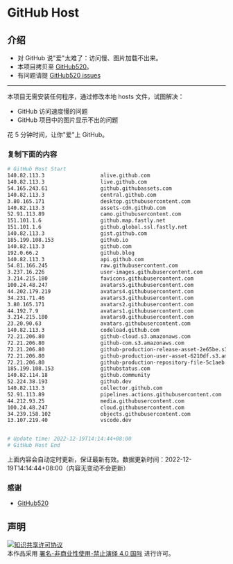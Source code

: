 # GitHub Host
## 介绍
- 对 GitHub 说"爱"太难了：访问慢、图片加载不出来。
- 本项目拷贝至 [GitHub520](https://github.com/521xueweihan/GitHub520)。
- 有问题请提 [GitHub520 issues](https://github.com/521xueweihan/GitHub520/issues/new)

---

本项目无需安装任何程序，通过修改本地 hosts 文件，试图解决：
- GitHub 访问速度慢的问题
- GitHub 项目中的图片显示不出的问题

花 5 分钟时间，让你"爱"上 GitHub。

### 复制下面的内容
```bash
# GitHub Host Start
140.82.113.3                  alive.github.com
140.82.113.3                  live.github.com
54.165.243.61                 github.githubassets.com
140.82.113.3                  central.github.com
3.80.165.171                  desktop.githubusercontent.com
140.82.113.3                  assets-cdn.github.com
52.91.113.89                  camo.githubusercontent.com
151.101.1.6                   github.map.fastly.net
151.101.1.6                   github.global.ssl.fastly.net
140.82.113.3                  gist.github.com
185.199.108.153               github.io
140.82.113.3                  github.com
192.0.66.2                    github.blog
140.82.113.3                  api.github.com
54.81.166.245                 raw.githubusercontent.com
3.237.16.226                  user-images.githubusercontent.com
3.214.215.180                 favicons.githubusercontent.com
100.24.48.247                 avatars5.githubusercontent.com
44.202.179.219                avatars4.githubusercontent.com
34.231.71.46                  avatars3.githubusercontent.com
3.80.165.171                  avatars2.githubusercontent.com
44.192.7.9                    avatars1.githubusercontent.com
3.214.215.180                 avatars0.githubusercontent.com
23.20.90.63                   avatars.githubusercontent.com
140.82.113.3                  codeload.github.com
72.21.206.80                  github-cloud.s3.amazonaws.com
72.21.206.80                  github-com.s3.amazonaws.com
72.21.206.80                  github-production-release-asset-2e65be.s3.amazonaws.com
72.21.206.80                  github-production-user-asset-6210df.s3.amazonaws.com
72.21.206.80                  github-production-repository-file-5c1aeb.s3.amazonaws.com
185.199.108.153               githubstatus.com
140.82.114.18                 github.community
52.224.38.193                 github.dev
140.82.113.3                  collector.github.com
52.91.113.89                  pipelines.actions.githubusercontent.com
44.212.93.25                  media.githubusercontent.com
100.24.48.247                 cloud.githubusercontent.com
34.239.158.102                objects.githubusercontent.com
13.107.219.40                 vscode.dev


# Update time: 2022-12-19T14:14:44+08:00
# GitHub Host End

```
上面内容会自动定时更新，保证最新有效。数据更新时间：2022-12-19T14:14:44+08:00（内容无变动不会更新）

### 感谢

- [GitHub520](https://github.com/521xueweihan/GitHub520)

## 声明
<a rel="license" href="https://creativecommons.org/licenses/by-nc-nd/4.0/deed.zh"><img alt="知识共享许可协议" style="border-width: 0" src="https://licensebuttons.net/l/by-nc-nd/4.0/88x31.png"></a><br>本作品采用 <a rel="license" href="https://creativecommons.org/licenses/by-nc-nd/4.0/deed.zh">署名-非商业性使用-禁止演绎 4.0 国际</a> 进行许可。